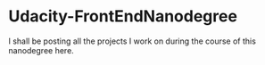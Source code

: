 # Udacity-FrontEndNanodegree

I shall be posting all the projects I work on during the course of this nanodegree here.
